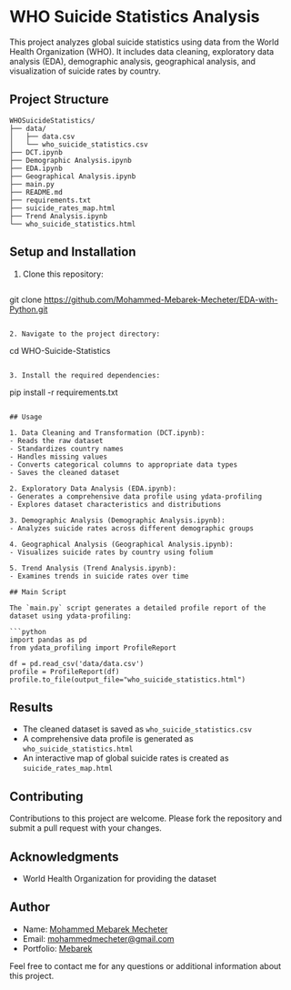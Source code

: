 # WHO Suicide Statistics Analysis

This project analyzes global suicide statistics using data from the World Health Organization (WHO). It includes data cleaning, exploratory data analysis (EDA), demographic analysis, geographical analysis, and visualization of suicide rates by country.

## Project Structure

```
WHOSuicideStatistics/
├── data/
│   ├── data.csv
│   └── who_suicide_statistics.csv
├── DCT.ipynb
├── Demographic Analysis.ipynb
├── EDA.ipynb
├── Geographical Analysis.ipynb
├── main.py
├── README.md
├── requirements.txt
├── suicide_rates_map.html
├── Trend Analysis.ipynb
└── who_suicide_statistics.html
```

## Setup and Installation

1. Clone this repository:
   ```
git clone https://github.com/Mohammed-Mebarek-Mecheter/EDA-with-Python.git
   ```

2. Navigate to the project directory:
   ```
cd WHO-Suicide-Statistics
   ```

3. Install the required dependencies:
   ```
pip install -r requirements.txt
   ```

## Usage

1. Data Cleaning and Transformation (DCT.ipynb):
   - Reads the raw dataset
   - Standardizes country names
   - Handles missing values
   - Converts categorical columns to appropriate data types
   - Saves the cleaned dataset

2. Exploratory Data Analysis (EDA.ipynb):
   - Generates a comprehensive data profile using ydata-profiling
   - Explores dataset characteristics and distributions

3. Demographic Analysis (Demographic Analysis.ipynb):
   - Analyzes suicide rates across different demographic groups

4. Geographical Analysis (Geographical Analysis.ipynb):
   - Visualizes suicide rates by country using folium

5. Trend Analysis (Trend Analysis.ipynb):
   - Examines trends in suicide rates over time

## Main Script

The `main.py` script generates a detailed profile report of the dataset using ydata-profiling:

```python
import pandas as pd
from ydata_profiling import ProfileReport

df = pd.read_csv('data/data.csv')
profile = ProfileReport(df)
profile.to_file(output_file="who_suicide_statistics.html")
```

## Results

- The cleaned dataset is saved as `who_suicide_statistics.csv`
- A comprehensive data profile is generated as `who_suicide_statistics.html`
- An interactive map of global suicide rates is created as `suicide_rates_map.html`

## Contributing

Contributions to this project are welcome. Please fork the repository and submit a pull request with your changes.

## Acknowledgments

- World Health Organization for providing the dataset

## Author

- Name: [Mohammed Mebarek Mecheter](https://www.linkedin.com/in/mohammed-mecheter/)
- Email: mohammedmecheter@gmail.com
- Portfolio: [Mebarek](https://mebarek.pages.dev/)

Feel free to contact me for any questions or additional information about this project.